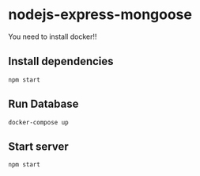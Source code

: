 # nodejs-express-mongoose

You need to install docker‼️

## Install dependencies

`npm start`

## Run Database

`docker-compose up`

## Start server

`npm start`
